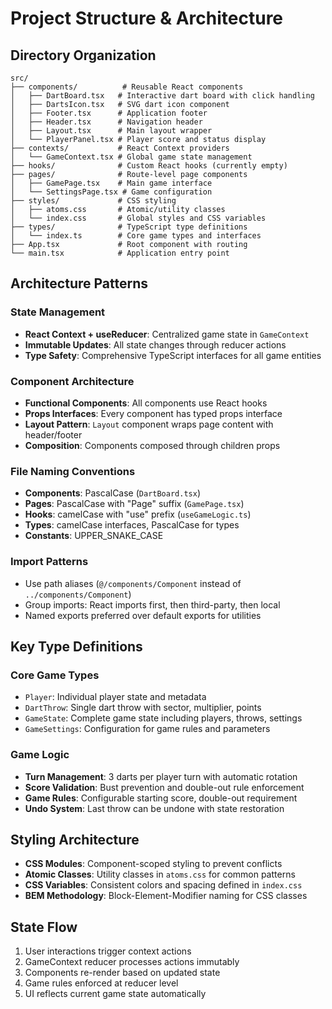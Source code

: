 # Project Structure & Architecture

## Directory Organization

```
src/
├── components/          # Reusable React components
│   ├── DartBoard.tsx   # Interactive dart board with click handling
│   ├── DartsIcon.tsx   # SVG dart icon component
│   ├── Footer.tsx      # Application footer
│   ├── Header.tsx      # Navigation header
│   ├── Layout.tsx      # Main layout wrapper
│   └── PlayerPanel.tsx # Player score and status display
├── contexts/           # React Context providers
│   └── GameContext.tsx # Global game state management
├── hooks/              # Custom React hooks (currently empty)
├── pages/              # Route-level page components
│   ├── GamePage.tsx    # Main game interface
│   └── SettingsPage.tsx # Game configuration
├── styles/             # CSS styling
│   ├── atoms.css       # Atomic/utility classes
│   └── index.css       # Global styles and CSS variables
├── types/              # TypeScript type definitions
│   └── index.ts        # Core game types and interfaces
├── App.tsx             # Root component with routing
└── main.tsx            # Application entry point
```

## Architecture Patterns

### State Management

- **React Context + useReducer**: Centralized game state in `GameContext`
- **Immutable Updates**: All state changes through reducer actions
- **Type Safety**: Comprehensive TypeScript interfaces for all game entities

### Component Architecture

- **Functional Components**: All components use React hooks
- **Props Interfaces**: Every component has typed props interface
- **Layout Pattern**: `Layout` component wraps page content with header/footer
- **Composition**: Components composed through children props

### File Naming Conventions

- **Components**: PascalCase (`DartBoard.tsx`)
- **Pages**: PascalCase with "Page" suffix (`GamePage.tsx`)
- **Hooks**: camelCase with "use" prefix (`useGameLogic.ts`)
- **Types**: camelCase interfaces, PascalCase for types
- **Constants**: UPPER_SNAKE_CASE

### Import Patterns

- Use path aliases (`@/components/Component` instead of `../components/Component`)
- Group imports: React imports first, then third-party, then local
- Named exports preferred over default exports for utilities

## Key Type Definitions

### Core Game Types

- `Player`: Individual player state and metadata
- `DartThrow`: Single dart throw with sector, multiplier, points
- `GameState`: Complete game state including players, throws, settings
- `GameSettings`: Configuration for game rules and parameters

### Game Logic

- **Turn Management**: 3 darts per player turn with automatic rotation
- **Score Validation**: Bust prevention and double-out rule enforcement
- **Game Rules**: Configurable starting score, double-out requirement
- **Undo System**: Last throw can be undone with state restoration

## Styling Architecture

- **CSS Modules**: Component-scoped styling to prevent conflicts
- **Atomic Classes**: Utility classes in `atoms.css` for common patterns
- **CSS Variables**: Consistent colors and spacing defined in `index.css`
- **BEM Methodology**: Block-Element-Modifier naming for CSS classes

## State Flow

1. User interactions trigger context actions
2. GameContext reducer processes actions immutably
3. Components re-render based on updated state
4. Game rules enforced at reducer level
5. UI reflects current game state automatically
